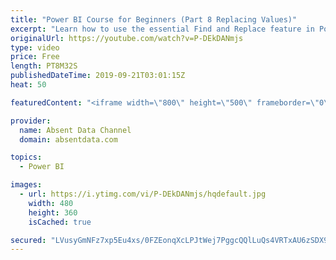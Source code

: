 ```yaml
---
title: "Power BI Course for Beginners (Part 8 Replacing Values)"
excerpt: "Learn how to use the essential Find and Replace feature in Power BI."
originalUrl: https://youtube.com/watch?v=P-DEkDANmjs
type: video
price: Free
length: PT8M32S
publishedDateTime: 2019-09-21T03:01:15Z
heat: 50

featuredContent: "<iframe width=\"800\" height=\"500\" frameborder=\"0\" src=\"https://www.youtube.com/embed/P-DEkDANmjs\" allow=\"accelerometer; autoplay; encrypted-media; gyroscope; picture-in-picture\" allowfullscreen></iframe>"

provider:
  name: Absent Data Channel
  domain: absentdata.com

topics:
  - Power BI

images:
  - url: https://i.ytimg.com/vi/P-DEkDANmjs/hqdefault.jpg
    width: 480
    height: 360
    isCached: true

secured: "LVusyGmNFz7xp5Eu4xs/0FZEonqXcLPJtWej7PggcQQlLuQs4VRTxAU6zSDX9+fApWooZRaGB0KvP0K2xns0m8mK/A8RBpGh8EieAmAk4G79PWrcWoFmuAy1LGeBFGULOOHCJWs3RjUw7Dvi0LdG8qXWc80CA0BE6i4huHflKFWc4puI6TO2Tg75nj2KpfvqpRvPcQuHCQsb1d34Ce52Im8hMXEy0rfL+thoTpUZt/bORzLNbzww/AOO6f1j3W93b/xRhofGAPktwHrjZxlmGt71s8LOSZmc2Hb0/JU/shSjdB6EGyM4loQTcntooJ0+DFZDOe5mGf9n5Y8rFnF23KYBVCIDA59cyz4X1dX7ZrmCXnjVoflLK2Lhx9F8a9H8URL8CK0DfdigJl9J1DQ6uYpcIKtf2J9J8ilgxtA6o7g=;JxRipV4MhM+BPDzuBLtvHA=="
---
```


